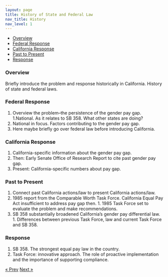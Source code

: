 ```yaml
---
layout: page
title: History of State and Federal Law
nav_title: History
nav_level: 1
---
```



* [Overview](#overview)
* [Federal Response](#federal-response)
* [California Response](#california-response)
* [Past to Present](#past-to-present)
* [Response](#response)

### Overview

Briefly introduce the problem and response historically in California. History of state and federal laws.





### Federal Response

1. Overview the problem–the persistence of the gender pay gap.
  1.National. As it relates to SB 358. What other states are doing? 
2. National in focus. Factors contributing to the gender pay gap.
  2. Here maybe briefly go over federal law before introducing California.

### California Response

1. California-specific information about the gender pay gap.
  1. Then: Early Senate Office of Research Report to cite past gender pay gap.
  1. Present: California-specific numbers about pay gap.

### Past to Present

1. Connect past California actions/law to present California actions/law. 
  1. 1985 report from the Comparable Worth Task Force. California Equal Pay Act insufficient to address pay gap then.
    1. 1985 Task Force set to evaluate the problem and make recommendations.
  1. SB 358 substantially broadened California’s gender pay differential law. 
    1. Differences between previous Task Force, law and current Task Force and SB 358.
  

### Response

1. SB 358. The strongest equal pay law in the country.
2. Task Force: innovative approach. The role of proactive implementation and the importance of supporting compliance.

<!-- Pagination -->
<div class="pagination">
  <a class="pagination-item older" href="{{ site.baseurl }}/01-Open-Data-in-CA">&laquo; Prev</a>
  <a class="pagination-item newer" href="{{ site.baseurl }}/03-SCO-Case-Study">Next &raquo;</a>
</div>
